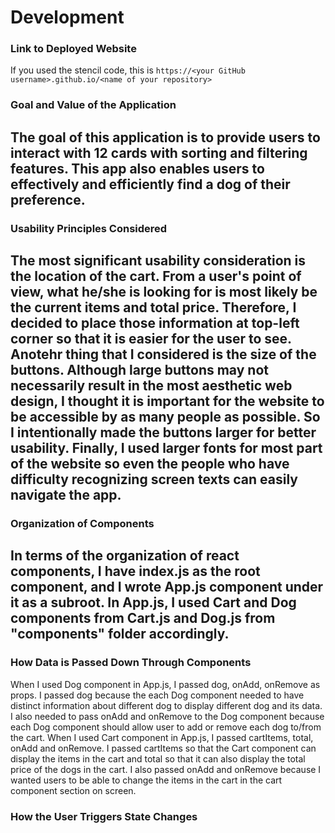 # Development

### Link to Deployed Website
If you used the stencil code, this is `https://<your GitHub username>.github.io/<name of your repository>`

### Goal and Value of the Application
## The goal of this application is to provide users to interact with 12 cards with sorting and filtering features. This app also enables users to effectively and efficiently find a dog of their preference.

### Usability Principles Considered
## The most significant usability consideration is the location of the cart. From a user's point of view, what he/she is looking for is most likely be the current items and total price. Therefore, I decided to place those information at top-left corner so that it is easier for the user to see. Anotehr thing that I considered is the size of the buttons. Although large buttons may not necessarily result in the most aesthetic web design, I thought it is important for the website to be accessible by as many people as possible. So I intentionally made the buttons larger for better usability. Finally, I used larger fonts for most part of the website so even the people who have difficulty recognizing screen texts can easily navigate the app.

### Organization of Components
## In terms of the organization of react components, I have index.js as the root component, and I wrote App.js component under it as a subroot. In App.js, I used Cart and Dog components from Cart.js and Dog.js from "components" folder accordingly. 

### How Data is Passed Down Through Components
When I used Dog component in App.js, I passed dog, onAdd, onRemove as props. I passed dog because the each Dog component needed to have distinct information about different dog to display different dog and its data. I also needed to pass onAdd and onRemove to the Dog component because each Dog component should allow user to add or remove each dog to/from the cart. When I used Cart component in App.js, I passed cartItems, total, onAdd and onRemove. I passed cartItems so that the Cart component can display the items in the cart and total so that it can also display the total price of the dogs in the cart. I also passed onAdd and onRemove because I wanted users to be able to change the items in the cart in the cart component section on screen.

### How the User Triggers State Changes

